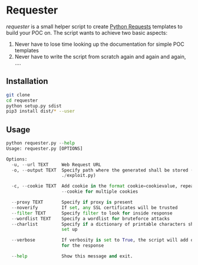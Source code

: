# Requester

_requester_ is a small helper script to create [Python Requests](https://requests.readthedocs.io) templates to build your POC on.
The script wants to achieve two basic aspects:

1. Never have to lose time looking up the documentation for simple POC templates
2. Never have to write the script from scratch again and again and again, ....

## Installation

```bash
git clone 
cd requester
python setup.py sdist
pip3 install dist/* --user
```

## Usage

```python
python requester.py --help
Usage: requester.py [OPTIONS]

Options:
  -u, --url TEXT     Web Request URL
  -o, --output TEXT  Specify path where the generated shall be stored (default
                     ./exploit.py)

  -c, --cookie TEXT  Add cookie in the format cookie=cookievalue, repeat with
                     --cookie for multiple cookies

  --proxy TEXT       Specify if proxy is present
  --noverify         If set, any SSL certificates will be trusted
  --filter TEXT      Specify filter to look for inside response
  --wordlist TEXT    Specify a wordlist for bruteforce attacks
  --charlist         Specify if a dictionary of printable characters shall be
                     set up

  --verbose          If verbosity is set to True, the script will add output
                     for the response

  --help             Show this message and exit.
  ```